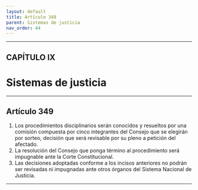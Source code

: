 ```yaml
---
layout: default
title: Artículo 349
parent: Sistemas de justicia
nav_order: 44
---
```


---

## CAPÍTULO IX
# Sistemas de justicia

---

## Artículo 349

1. Los procedimientos disciplinarios serán conocidos y resueltos por una comisión compuesta por cinco integrantes del Consejo que se elegirán por sorteo, decisión que será revisable por su pleno a petición del afectado.
2. La resolución del Consejo que ponga término al procedimiento será impugnable ante la Corte Constitucional.
3. Las decisiones adoptadas conforme a los incisos anteriores no podrán ser revisadas ni impugnadas ante otros órganos del Sistema Nacional de Justicia.

---
